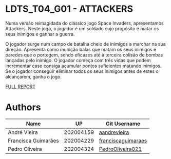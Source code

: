 # LDTS_T04_G01 - ATTACKERS

Numa versão reimagidada do clássico jogo Space Invaders, apresentamos Attackers. Neste jogo, o jogador é um soldado cujo propósito é matar os seus inimigos e ganhar a guerra.

O jogador surge num campo de batalha cheio de inimigos a marchar na sua direção. Apresenta como munição balas que matam os seus inimigos e paredes que o portegem, sendo eficazes até à terceira colisão de bombas lançadas pelo inimigo. O jogador começa com três vidas que podem incrementar caso consiga acumular pontos suficientes matando inimigos. Se o jogador conseguir eliminar todos os seus inimigos antes de estes o alcançarem, ganha o jogo.

[FULL REPORT](./docs/README.md)

# Authors
Name | UP | Git Username |
-----|----|--------------|
André Vieira | 202004159 | [aandrevieira](https://github.com/aandrevieira)
Francisca Guimarães | 202004229 | [franciscaguimaraes](https://github.com/franciscaguimaraes)
Pedro Oliveira | 202004324 | [PedroOliveira021](https://github.com/PedroOliveira021)
